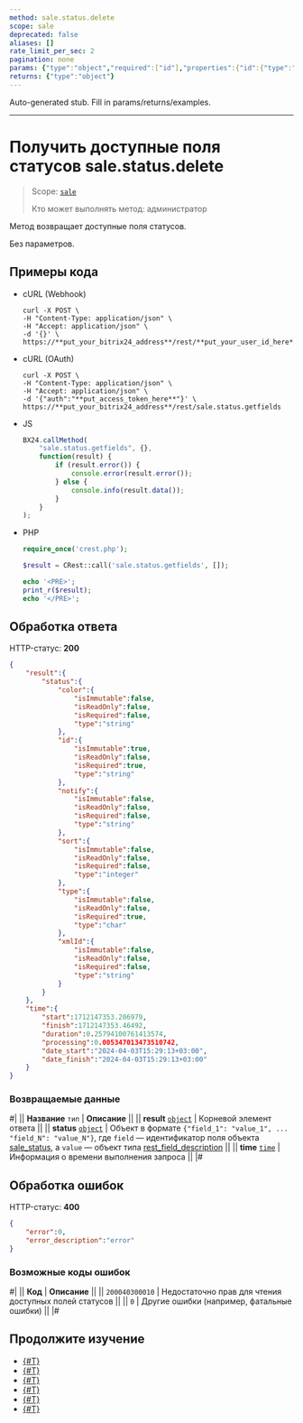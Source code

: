 ```yaml
---
method: sale.status.delete
scope: sale
deprecated: false
aliases: []
rate_limit_per_sec: 2
pagination: none
params: {"type":"object","required":["id"],"properties":{"id":{"type":"integer"}}}
returns: {"type":"object"}
---
```


Auto-generated stub. Fill in params/returns/examples.

---

# Получить доступные поля статусов sale.status.delete

> Scope: [`sale`](../../scopes/permissions.md)
>
> Кто может выполнять метод: администратор

Метод возвращает доступные поля статусов.

Без параметров.

## Примеры кода





- cURL (Webhook)

    ```http
    curl -X POST \
    -H "Content-Type: application/json" \
    -H "Accept: application/json" \
    -d '{}' \
    https://**put_your_bitrix24_address**/rest/**put_your_user_id_here**/**put_your_webbhook_here**/sale.status.getfields
    ```

- cURL (OAuth)

    ```http
    curl -X POST \
    -H "Content-Type: application/json" \
    -H "Accept: application/json" \
    -d '{"auth":"**put_access_token_here**"}' \
    https://**put_your_bitrix24_address**/rest/sale.status.getfields
    ```

- JS

    ```js
    BX24.callMethod(
        "sale.status.getfields", {},
        function(result) {
            if (result.error()) {
                console.error(result.error());
            } else {
                console.info(result.data());
            }
        }
    );
    ```

- PHP

    ```php
    require_once('crest.php');

    $result = CRest::call('sale.status.getfields', []);

    echo '<PRE>';
    print_r($result);
    echo '</PRE>';
    ```



## Обработка ответа

HTTP-статус: **200**

```json
{
    "result":{
        "status":{
            "color":{
                "isImmutable":false,
                "isReadOnly":false,
                "isRequired":false,
                "type":"string"
            },
            "id":{
                "isImmutable":true,
                "isReadOnly":false,
                "isRequired":true,
                "type":"string"
            },
            "notify":{
                "isImmutable":false,
                "isReadOnly":false,
                "isRequired":false,
                "type":"string"
            },
            "sort":{
                "isImmutable":false,
                "isReadOnly":false,
                "isRequired":false,
                "type":"integer"
            },
            "type":{
                "isImmutable":false,
                "isReadOnly":false,
                "isRequired":true,
                "type":"char"
            },
            "xmlId":{
                "isImmutable":false,
                "isReadOnly":false,
                "isRequired":false,
                "type":"string"
            }
        }
    },
    "time":{
        "start":1712147353.206979,
        "finish":1712147353.46492,
        "duration":0.25794100761413574,
        "processing":0.005347013473510742,
        "date_start":"2024-04-03T15:29:13+03:00",
        "date_finish":"2024-04-03T15:29:13+03:00"
    }
}
```

### Возвращаемые данные

#|
|| **Название**
`тип` | **Описание** ||
|| **result**
[`object`](../../data-types.md) | Корневой элемент ответа ||
|| **status**
[`object`](../../data-types.md) | Объект в формате `{"field_1": "value_1", ... "field_N": "value_N"}`, где `field` — идентификатор поля объекта [sale_status](../data-types.md), а `value` — объект типа [rest_field_description](../data-types.md)
||
|| **time**
[`time`](../../data-types.md) | Информация о времени выполнения запроса ||
|#

## Обработка ошибок

HTTP-статус: **400**

```json
{
    "error":0,
    "error_description":"error"
}
```



### Возможные коды ошибок

#|
|| **Код** | **Описание** ||
|| `200040300010` | Недостаточно прав для чтения доступных полей статусов ||
|| `0` | Другие ошибки (например, фатальные ошибки) ||
|#



## Продолжите изучение

- [{#T}](./index.md)
- [{#T}](./sale-status-add.md)
- [{#T}](./sale-status-update.md)
- [{#T}](./sale-status-get.md)
- [{#T}](./sale-status-list.md)
- [{#T}](./sale-status-delete.md)
